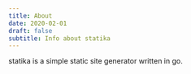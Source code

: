 ```yaml
---
title: About
date: 2020-02-01
draft: false
subtitle: Info about statika
---
```


statika is a simple static site generator written in go.